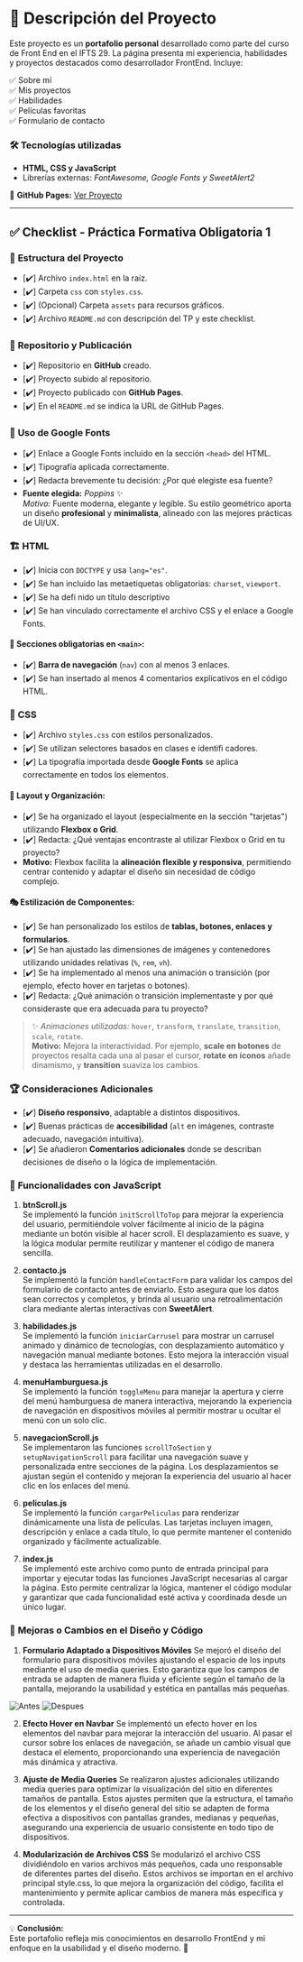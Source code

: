 # 📌 Descripción del Proyecto

Este proyecto es un **portafolio personal** desarrollado como parte del curso de Front End en el IFTS 29. La página presenta mi experiencia, habilidades y proyectos destacados como desarrollador FrontEnd. Incluye:

✅ Sobre mí  
✅ Mis proyectos  
✅ Habilidades  
✅ Películas favoritas  
✅ Formulario de contacto  

### 🛠️ Tecnologías utilizadas
- **HTML, CSS y JavaScript**
- Librerías externas: *FontAwesome, Google Fonts y SweetAlert2*

🔗 **GitHub Pages:** [Ver Proyecto](https://gustavobaranda.github.io/PFO-1-IFTS-N-29/)

---

## ✅ Checklist - Práctica Formativa Obligatoria 1

### 📂 **Estructura del Proyecto**
- [✔️] Archivo `index.html` en la raíz.
- [✔️] Carpeta `css` con `styles.css`.
- [✔️] (Opcional) Carpeta `assets` para recursos gráficos.
- [✔️] Archivo `README.md` con descripción del TP y este checklist.

### 📌 **Repositorio y Publicación**
- [✔️] Repositorio en **GitHub** creado.
- [✔️] Proyecto subido al repositorio.
- [✔️] Proyecto publicado con **GitHub Pages**.
- [✔️] En el `README.md` se indica la URL de GitHub Pages.

### 🎨 **Uso de Google Fonts**
- [✔️] Enlace a Google Fonts incluido en la sección `<head>` del HTML.
- [✔️] Tipografía aplicada correctamente.
- [✔️] Redacta brevemente tu decisión: ¿Por qué elegiste esa fuente?
- **Fuente elegida:** *Poppins* ✨  
  _Motivo:_ Fuente moderna, elegante y legible. Su estilo geométrico aporta un diseño **profesional** y **minimalista**, alineado con las mejores prácticas de UI/UX.

### 🏗️ **HTML**
- [✔️] Inicia con `DOCTYPE` y usa `lang="es"`.
- [✔️] Se han incluido las metaetiquetas obligatorias: `charset`, `viewport`.
- [✔️] Se ha defi nido un título descriptivo
- [✔️] Se han vinculado correctamente el archivo CSS y el enlace a Google Fonts.

#### 🔹 **Secciones obligatorias en `<main>`:**
- [✔️] **Barra de navegación** (`nav`) con al menos 3 enlaces.
- [✔️] Se han insertado al menos 4 comentarios explicativos en el código HTML.

### 🎨 **CSS**
- [✔️] Archivo `styles.css` con estilos personalizados.
- [✔️] Se utilizan selectores basados en clases e identifi cadores.
- [✔️] La tipografía importada desde **Google Fonts** se aplica correctamente en todos los elementos. 

#### 📐 **Layout y Organización:**
- [✔️] Se ha organizado el layout (especialmente en la sección "tarjetas") utilizando **Flexbox o Grid**.
- [✔️] Redacta: ¿Qué ventajas encontraste al utilizar Flexbox o Grid en tu proyecto?
- **Motivo:** Flexbox facilita la **alineación flexible y responsiva**, permitiendo centrar contenido y adaptar el diseño sin necesidad de código complejo.

#### 🎭 **Estilización de Componentes:**
- [✔️] Se han personalizado los estilos de **tablas, botones, enlaces y formularios**.
- [✔️] Se han ajustado las dimensiones de imágenes y contenedores utilizando unidades relativas (`%`, `rem`, `vh`).
- [✔️] Se ha implementado al menos una animación o transición (por ejemplo, efecto hover en tarjetas o botones).
- [✔️] Redacta: ¿Qué animación o transición implementaste y por qué consideraste que era adecuada para tu proyecto?
> ✨ *Animaciones utilizadas:* `hover`, `transform`, `translate`, `transition`, `scale`, `rotate`.  
> **Motivo:** Mejora la interactividad. Por ejemplo, **scale en botones** de proyectos resalta cada una al pasar el cursor, **rotate en íconos** añade dinamismo, y **transition** suaviza los cambios.

### 🏆 **Consideraciones Adicionales**
- [✔️] **Diseño responsivo**, adaptable a distintos dispositivos.
- [✔️] Buenas prácticas de **accesibilidad** (`alt` en imágenes, contraste adecuado, navegación intuitiva).
- [✔️] Se añadieron **Comentarios adicionales** donde se describan decisiones de diseño o la lógica de implementación.

### 📝 **Funcionalidades con JavaScript**

1. **btnScroll.js**  
   Se implementó la función `initScrollToTop` para mejorar la experiencia del usuario, permitiéndole volver fácilmente al inicio de la página mediante un botón visible al hacer scroll. El desplazamiento es suave, y la lógica modular permite reutilizar y mantener el código de manera sencilla.

2. **contacto.js**  
   Se implementó la función `handleContactForm` para validar los campos del formulario de contacto antes de enviarlo. Esto asegura que los datos sean correctos y completos, y brinda al usuario una retroalimentación clara mediante alertas interactivas con **SweetAlert**.

3. **habilidades.js**  
   Se implementó la función `iniciarCarrusel` para mostrar un carrusel animado y dinámico de tecnologías, con desplazamiento automático y navegación manual mediante botones. Esto mejora la interacción visual y destaca las herramientas utilizadas en el desarrollo.

4. **menuHamburguesa.js**  
   Se implementó la función `toggleMenu` para manejar la apertura y cierre del menú hamburguesa de manera interactiva, mejorando la experiencia de navegación en dispositivos móviles al permitir mostrar u ocultar el menú con un solo clic.

5. **navegacionScroll.js**  
   Se implementaron las funciones `scrollToSection` y `setupNavigationScroll` para facilitar una navegación suave y personalizada entre secciones de la página. Los desplazamientos se ajustan según el contenido y mejoran la experiencia del usuario al hacer clic en los enlaces del menú.

6. **peliculas.js**  
   Se implementó la función `cargarPeliculas` para renderizar dinámicamente una lista de películas. Las tarjetas incluyen imagen, descripción y enlace a cada título, lo que permite mantener el contenido organizado y fácilmente actualizable.

7. **index.js**  
   Se implementó este archivo como punto de entrada principal para importar y ejecutar todas las funciones JavaScript necesarias al cargar la página. Esto permite centralizar la lógica, mantener el código modular y garantizar que cada funcionalidad esté activa y coordinada desde un único lugar.

### 📝 **Mejoras o Cambios en el Diseño y Código**

1. **Formulario Adaptado a Dispositivos Móviles**
     Se mejoró el diseño del formulario para dispositivos móviles ajustando el espacio de los inputs mediante el uso de media queries. Esto garantiza que los campos de entrada se adapten de manera fluida y eficiente según el tamaño de la pantalla, mejorando la usabilidad y estética en pantallas más pequeñas.

![Antes](./assets/antes.png) ![Despues](./assets/despues.png)

2. **Efecto Hover en Navbar**
     Se implementó un efecto hover en los elementos del navbar para mejorar la interacción del usuario. Al pasar el cursor sobre los enlaces de navegación, se añade un cambio visual que destaca el elemento, proporcionando una experiencia de navegación más dinámica y atractiva.

3. **Ajuste de Media Queries**
     Se realizaron ajustes adicionales utilizando media queries para optimizar la visualización del sitio en diferentes tamaños de pantalla. Estos ajustes permiten que la estructura, el tamaño de los elementos y el diseño general del sitio se adapten de forma efectiva a dispositivos con pantallas grandes, medianas y pequeñas, asegurando una experiencia de usuario consistente en todo tipo de dispositivos.

4. **Modularización de Archivos CSS**
     Se modularizó el archivo CSS dividiéndolo en varios archivos más pequeños, cada uno responsable de diferentes partes del diseño. Estos archivos se importan en el archivo principal style.css, lo que mejora la organización del código, facilita el mantenimiento y permite aplicar cambios de manera más específica y controlada.
     
---

💡 **Conclusión:**  
Este portafolio refleja mis conocimientos en desarrollo FrontEnd y mi enfoque en la usabilidad y el diseño moderno. 🚀
